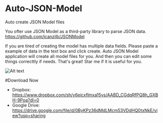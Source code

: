 # Auto-JSON-Model
Auto create JSON Model files

You ofter use JSON Model as a third-party library to parse JSON data.
https://github.com/icanzilb/JSONModel

If you are tired of creating the model has multiple data fields. Please paste a example of data in the text box and click create. Auto JSON Model application will create all model files for you. And then you can edit some things correcttly if needs.
That's great! Star me if it is useful for you.

![Alt text](http://i.imgur.com/SYYMxi7b.png "JSON Model")

#Download Now
+ Dropbox: https://www.dropbox.com/sh/y6eicxflmxa15ys/AABD_CGdqRfPQ8h_GXBH-9Poa?dl=0
+ Google Drive: https://drive.google.com/file/d/0ByKPz36dMdLMcm53VDdHQ0txNkE/view?usp=sharing
